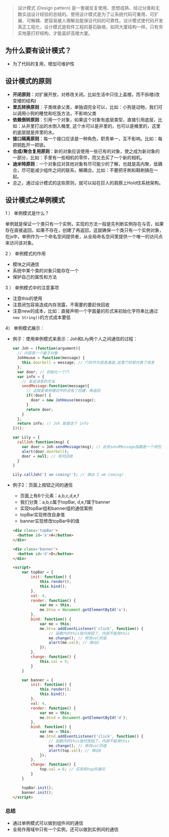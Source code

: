 > 设计模式 (Design pattern) 是一套被反复使用、思想成熟、经过分类和无数实战设计经验的总结的。使用设计模式是为了让系统代码可重用、可扩展、可解耦、更容易被人理解且能保证代码的可靠性。设计模式使代码开发真正工程化，设计模式是软件工程的基石脉络，如同大厦结构一样。只有夯实地基打好结构，才能盖好高楼大厦。

## 为什么要有设计模式？

- 为了代码的复用，增加可维护性

## 设计模式的原则

- __开闭原则__：对扩展开放，对修改关闭。比如生活中只往上盖楼，而不拆楼(改变楼的结构)
- __里氏转换原则__：子类继承父类，单独调完全可以，比如：小狗是动物，我们可以调用小狗的睡觉和吃饭方法，不影响父类
- __依赖倒转原则__：引用一个对象，如果这个对象有底层类型，直接引用底层，比如：从井里打出的水倒入桶里, 这个水可以是井里的，也可以是桶里的，这里的底层就是井里的水。
- __接口隔离原则__：每一个接口应该是一种角色，职责单一，互不影响。比如：每把钥匙开一把锁。
- __合成/聚合复用原则__：新的对象应该使用一些已有的对象，使之成为新对象的一部分，比如：手里有一些相机的零件，而又去买了一个新的相机。
- __迪米特原则__：一个对象应对其他对象有尽可能少的了解，也就是高内聚，低耦合，尽可能减少组件之间的联系，解耦合。比如：不要把牙刷和鞋刷搞在一起。
- 总之，通过设计模式的这些原则，就可以站在巨人的肩膀上Hold住系统架构。

## 设计模式之单例模式

1 ） 单例模式是什么？

单例就是保证一个类只有一个实例，实现的方法一般是先判断实例存在与否，如果存在直接返回，如果不存在，创建了再返回，这就确保一个类只有一个实例对象，在js中，单例作为一个命名空间提供者，从全局命名空间里提供一个唯一的访问点来访问该对象。

2 ） 单例模式的作用

- 模块之间通信
- 系统中某个类的对象只能存在一个
- 保护自己的属性和方法

3 ） 单例模式中的注意事项

- 注意this的使用
- 注意闭包容易造成内存泄露，不需要的要赶快回收
- 注意new的成本，比如：直接声明一个字面量的形式来初始化字符串比通过`new String()`的方式成本要低

4） 单例模式展示：

- 例子：使用单例模式来表示：Joh和Lily两个人之间通信的过程：
  ```javascript
  var Joh = (function(argument){
    // 内部有一个屋子对象
    JohHouse = function(message) {
      this.doorbell = message; // 门铃作为信息通道,这里门铃就代表了信息
    };
    var door; // 初始化一个门
    var info = {
      // 发送消息的方法
      sendMessage:function(message){
        // 这就是单例模式中的没有了创建，再返回
        if(!door) {
          door = new JohHouse(message);
        }
        return door;
      }
    };
    return info; // Joh 就是这个 info
  })();

  var Lily = {
    callJoh:function(msg) {
      var door = Joh.sendMessage(msg); // 此处sendMessage函数是一个闭包
      alert(door.doorbell);
      door = null; // 用完回收
    }
  }

  Lily.callJoh('I am coming!'); // 弹出 I am coming!
  ```

- 例子2：页面上按钮之间的通信
  * 页面上有6个元素：a,b,c,d,e,f
  * 我们分类：a,b,c属于topBar, d,e,f属于banner
  * 实现topBar组和banner组的通信案例
  * topBar实现修改自身值
  * banner实现修改topBar中的值
  ```html
  <div class='topBar'>
    <button id='a'>A</button>
  </div>

  <div class='banner'>
    <button id='d'>D</button>
  </div>

  <script>
      var topBar = {
          init: function() {
              this.render();
              this.bind();
          },
          val: 4,
          render: function() {
              var me = this;
              me.btna = document.getElementById('a');
          },
          bind: function() {
              var me = this;
              me.btna.addEventListener('click', function() {
                  // 函数内的this指代按钮了，内部不能用this
                  me.change(); // 修改val的值
                  alert(me.val); // 弹出5
              });
          },
          change: function() {
              this.val = 5;
          }
      }

      var banner = {
          init: function() {
              this.render();
              this.bind();
          },
          val: 4,
          render: function() {
              var me = this;
              me.btnd = document.getElementById('d');
          },
          bind: function() {
              var me = this;
              me.btnd.addEventListener('click', function() {
                  // 函数内的this指代按钮了，内部不能用this
                  me.change(); // 修改val的值
                  alert(top.val); // 弹出6
              });
          },
          change: function() {
              top.val = 6; // 实现和top的通讯
          }
      }

      topBar.init();
      banner.init();
  </script>
  ```

### 总结

- 通过单例模式可以做到组件间的通信
- 全局作用域中只有一个实例，还可以做到实例间的通信